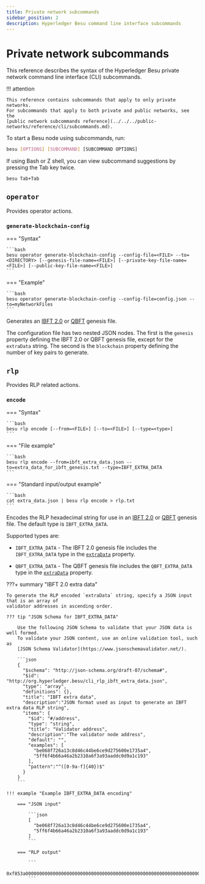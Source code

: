 ```yaml
---
title: Private network subcommands
sidebar_position: 2
description: Hyperledger Besu command line interface subcommands
---
```


# Private network subcommands

This reference describes the syntax of the Hyperledger Besu private network command line interface (CLI) subcommands.

!!! attention

    This reference contains subcommands that apply to only private networks.
    For subcommands that apply to both private and public networks, see the
    [public network subcommands reference](../../../public-networks/reference/cli/subcommands.md).

To start a Besu node using subcommands, run:

```bash
besu [OPTIONS] [SUBCOMMAND] [SUBCOMMAND OPTIONS]
```

If using Bash or Z shell, you can view subcommand suggestions by pressing the Tab key twice.

```bash
besu Tab+Tab
```

## `operator`

Provides operator actions.

### `generate-blockchain-config`

=== "Syntax"

    ```bash
    besu operator generate-blockchain-config --config-file=<FILE> --to=<DIRECTORY> [--genesis-file-name=<FILE>] [--private-key-file-name=<FILE>] [--public-key-file-name=<FILE>]
    ```

=== "Example"

    ```bash
    besu operator generate-blockchain-config --config-file=config.json --to=myNetworkFiles
    ```

Generates an [IBFT 2.0](../../how-to/configure/consensus/ibft.md#genesis-file) or [QBFT](../../how-to/configure/consensus/qbft.md#genesis-file) genesis file.

The configuration file has two nested JSON nodes. The first is the `genesis` property defining the IBFT 2.0 or QBFT genesis file, except for the `extraData` string. The second is the `blockchain` property defining the number of key pairs to generate.

## `rlp`

Provides RLP related actions.

### `encode`

=== "Syntax"

    ```bash
    besu rlp encode [--from=<FILE>] [--to=<FILE>] [--type=<type>]
    ```

=== "File example"

    ```bash
    besu rlp encode --from=ibft_extra_data.json --to=extra_data_for_ibft_genesis.txt --type=IBFT_EXTRA_DATA
    ```

=== "Standard input/output example"

    ```bash
    cat extra_data.json | besu rlp encode > rlp.txt
    ```

Encodes the RLP hexadecimal string for use in an [IBFT 2.0](../../how-to/configure/consensus/ibft.md#genesis-file) or [QBFT](../../how-to/configure/consensus/qbft.md#genesis-file) genesis file. The default type is `IBFT_EXTRA_DATA`.

Supported types are:

- `IBFT_EXTRA_DATA` - The IBFT 2.0 genesis file includes the `IBFT_EXTRA_DATA` type in the [`extraData`](../../how-to/configure/consensus/ibft.md#extra-data) property.

- `QBFT_EXTRA_DATA` - The QBFT genesis file includes the `QBFT_EXTRA_DATA` type in the [`extraData`](../../how-to/configure/consensus/qbft.md#extra-data) property.

???+ summary "IBFT 2.0 extra data"

    To generate the RLP encoded `extraData` string, specify a JSON input that is an array of
    validator addresses in ascending order.

    ??? tip "JSON Schema for IBFT_EXTRA_DATA"

        Use the following JSON Schema to validate that your JSON data is well formed.
        To validate your JSON content, use an online validation tool, such as
        [JSON Schema Validator](https://www.jsonschemavalidator.net/).

        ```json
        {
          "$schema": "http://json-schema.org/draft-07/schema#",
          "$id": "http://org.hyperledger.besu/cli_rlp_ibft_extra_data.json",
          "type": "array",
          "definitions": {},
          "title": "IBFT extra data",
          "description":"JSON format used as input to generate an IBFT extra data RLP string",
          "items": {
            "$id": "#/address",
            "type": "string",
            "title": "Validator address",
            "description":"The validator node address",
            "default": "",
            "examples": [
              "be068f726a13c8d46c44be6ce9d275600e1735a4",
              "5ff6f4b66a46a2b2310a6f3a93aaddc0d9a1c193"
            ],
            "pattern":"^([0-9a-f]{40})$"
          }
        }
        ```

    !!! example "Example IBFT_EXTRA_DATA encoding"

        === "JSON input"

            ```json
            [
              "be068f726a13c8d46c44be6ce9d275600e1735a4",
              "5ff6f4b66a46a2b2310a6f3a93aaddc0d9a1c193"
            ]
            ```

        === "RLP output"

            ```
            0xf853a00000000000000000000000000000000000000000000000000000000000000000ea94be068f726a13c8d46c44be6ce9d275600e1735a4945ff6f4b66a46a2b2310a6f3a93aaddc0d9a1c193808400000000c0
            ```
